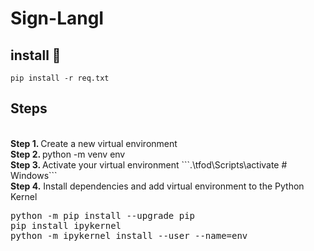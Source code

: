 # Sign-LangI
## install 🦖
 ```
 pip install -r req.txt
 ```
 ## Steps
<br />
<b>Step 1. </b> Create a new virtual environment
<br/>
<b>Step 2. </b>  python -m venv env
<br/>
<b>Step 3. </b> Activate your virtual environment
```.\tfod\Scripts\activate # Windows```
<br/>
<b>Step 4.</b> Install dependencies and add virtual environment to the Python Kernel
<pre>
python -m pip install --upgrade pip
pip install ipykernel
python -m ipykernel install --user --name=env
</pre>
<br/>

